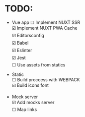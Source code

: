 # TODO:

* Vue app
☐ Implement NUXT SSR  
☑️ Implement NUXT PWA Cache  
☑️ Editorsconfig  
☑️ Babel  
☑️ Eslinter  
☑️ Jest  
☐ Use assets from statics  

* Static  
☐ Build proccess with WEBPACK  
☑️ Build icons font  

* Mock server  
☑️ Add mocks server  
☐ Map links  
